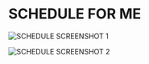 SCHEDULE FOR ME
===============


![SCHEDULE SCREENSHOT 1](https://raw.github.com/phoenixg/backup/master/projects/publish/tools/schedule/schedule-myschedule-screenshot-1.png "SCHEDULE SCREENSHOT 1")

![SCHEDULE SCREENSHOT 2](https://raw.github.com/phoenixg/backup/master/projects/publish/tools/schedule/schedule-myschedule-screenshot-2.png "SCHEDULE SCREENSHOT 2")